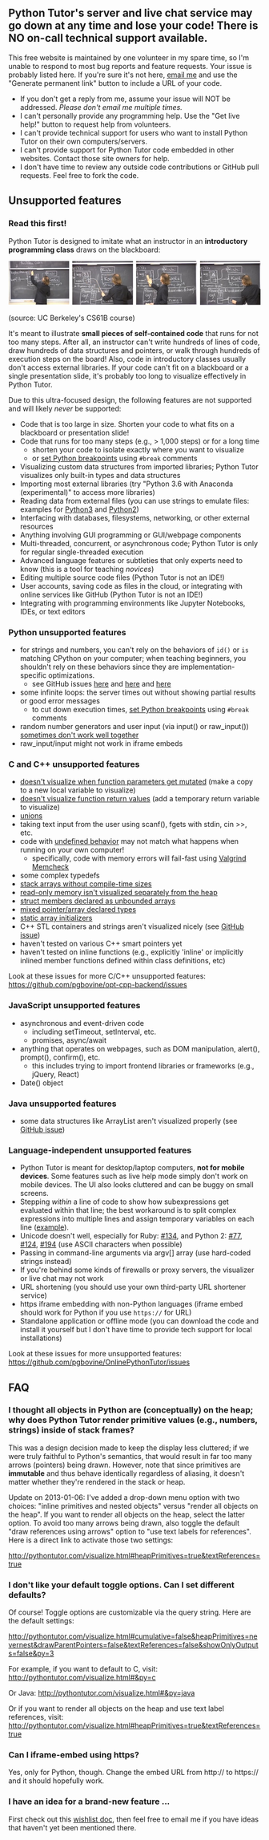 ## Python Tutor's server and live chat service may go down at any time and lose your code! There is NO on-call technical support available.

This free website is maintained by one volunteer in my spare time, so I'm unable to respond to most bug reports and feature requests. Your issue is probably listed here. If you're sure it's not here, [email me](http://pgbovine.net/email-policy.htm) and use the "Generate permanent link" button to include a URL of your code.

- If you don't get a reply from me, assume your issue will NOT be addressed. *Please don't email me multiple times.*
- I can't personally provide any programming help. Use the "Get live help!" button to request help from volunteers.
- I can't provide technical support for users who want to install Python Tutor on their own computers/servers.
- I can't provide support for Python Tutor code embedded in other websites. Contact those site owners for help.
- I don't have time to review any outside code contributions or GitHub pull requests. Feel free to fork the code.


## Unsupported features

### Read this first!

Python Tutor is designed to imitate what an instructor in an **introductory programming class** draws on the blackboard:

![drawing on blackboard](board.jpg)

(source: UC Berkeley's CS61B course)

It's meant to illustrate **small pieces of self-contained code** that runs for not too many steps. After all, an instructor can't write hundreds of lines of code, draw hundreds of data structures and pointers, or walk through hundreds of execution steps on the board! Also, code in introductory classes usually don't access external libraries. If your code can't fit on a blackboard or a single presentation slide, it's probably too long to visualize effectively in Python Tutor.

Due to this ultra-focused design, the following features are not supported and will likely *never* be supported:

- Code that is too large in size. Shorten your code to what fits on a blackboard or presentation slide!
- Code that runs for too many steps (e.g., > 1,000 steps) or for a long time
  - shorten your code to isolate exactly where you want to visualize
  - or [set Python breakpoints](https://youtu.be/80ztTXP90Vs?t=42) using `#break` comments
- Visualizing custom data structures from imported libraries; Python Tutor visualizes only built-in types and data structures
- Importing most external libraries (try "Python 3.6 with Anaconda (experimental)" to access more libraries)
- Reading data from external files (you can use strings to emulate files: examples for [Python3](http://goo.gl/uNvBGl) and [Python2](http://goo.gl/Q9xQ4p))
- Interfacing with databases, filesystems, networking, or other external resources
- Anything involving GUI programming or GUI/webpage components
- Multi-threaded, concurrent, or asynchronous code; Python Tutor is only for regular single-threaded execution
- Advanced language features or subtleties that only experts need to know (this is a tool for teaching *novices*)
- Editing multiple source code files (Python Tutor is not an IDE!)
- User accounts, saving code as files in the cloud, or integrating with online services like GitHub (Python Tutor is not an IDE!)
- Integrating with programming environments like Jupyter Notebooks, IDEs, or text editors


### Python unsupported features

- for strings and numbers, you can't rely on the behaviors of `id()` or `is` matching CPython on your computer; when teaching beginners, you shouldn't rely on these behaviors since they are implementation-specific optimizations.
  - see GitHub issues [here](https://github.com/pgbovine/OnlinePythonTutor/issues/275) and [here](https://github.com/pgbovine/OnlinePythonTutor/issues/273) and [here](https://github.com/pgbovine/OnlinePythonTutor/issues/255)
- some infinite loops: the server times out without showing partial results or good error messages
  - to cut down execution times, [set Python breakpoints](https://youtu.be/80ztTXP90Vs?t=42) using `#break` comments
- random number generators and user input (via input() or raw_input()) [sometimes don't work well together](https://github.com/pgbovine/OnlinePythonTutor/issues/110)
- raw_input/input might not work in iframe embeds


### C and C++ unsupported features

- [doesn't visualize when function parameters get mutated](https://github.com/pgbovine/opt-cpp-backend/issues/57) (make a copy to a new local variable to visualize)
- [doesn't visualize function return values](https://github.com/pgbovine/opt-cpp-backend/issues/4) (add a temporary return variable to visualize)
- [unions](https://github.com/pgbovine/opt-cpp-backend/issues/68)
- taking text input from the user using scanf(), fgets with stdin, cin >>,  etc.
- code with [undefined behavior](https://blog.regehr.org/archives/213) may not match what happens when running on your own computer!
  - specifically, code with memory errors will fail-fast using [Valgrind Memcheck](http://valgrind.org/docs/manual/mc-manual.html)
- some complex typedefs
- [stack arrays without compile-time sizes](https://github.com/pgbovine/opt-cpp-backend/issues/44)
- [read-only memory isn't visualized separately from the heap](https://github.com/pgbovine/opt-cpp-backend/issues/70)
- [struct members declared as unbounded arrays](https://github.com/pgbovine/opt-cpp-backend/issues/73)
- [mixed pointer/array declared types](https://github.com/pgbovine/opt-cpp-backend/issues/74)
- [static array initializers](https://github.com/pgbovine/opt-cpp-backend/issues/75)
- C++ STL containers and strings aren't visualized nicely (see [GitHub issue](https://github.com/pgbovine/OnlinePythonTutor/issues/256))
- haven't tested on various C++ smart pointers yet
- haven't tested on inline functions (e.g., explicitly 'inline' or implicitly inlined member functions defined within class definitions, etc)

Look at these issues for more C/C++ unsupported features: https://github.com/pgbovine/opt-cpp-backend/issues


### JavaScript unsupported features

- asynchronous and event-driven code
  - including setTimeout, setInterval, etc.
  - promises, async/await
- anything that operates on webpages, such as DOM manipulation, alert(), prompt(), confirm(), etc.
  - this includes trying to import frontend libraries or frameworks (e.g., jQuery, React)
- Date() object


### Java unsupported features

- some data structures like ArrayList aren't visualized properly (see [GitHub issue](https://github.com/pgbovine/OnlinePythonTutor/issues/236))


### Language-independent unsupported features

- Python Tutor is meant for desktop/laptop computers, **not for mobile devices**. Some features such as live help mode simply don't work on mobile devices. The UI also looks cluttered and can be buggy on small screens.
- Stepping *within* a line of code to show how subexpressions get evaluated within that line; the best workaround is to split complex expressions into multiple lines and assign temporary variables on each line ([example](http://pythontutor.com/visualize.html#code=w%20%3D%205%0Ax%20%3D%2010%0Ay%20%3D%2020%0Az%20%3D%2030%0A%0A%23%20bad%3A%20executes%20all%20at%20once%0Aresult%20%3D%20w%20-%20x%20*%20%28y%20%2B%20z%29%0A%0A%23%20good%3A%20shows%20individual%20steps%0At1%20%3D%20y%20%2B%20z%0At2%20%3D%20x%20*%20t1%0Aresult2%20%3D%20w%20-%20t2&cumulative=false&heapPrimitives=nevernest&mode=edit&origin=opt-frontend.js&py=2&rawInputLstJSON=%5B%5D&textReferences=false)).
- Unicode doesn't well, especially for Ruby: [#134](https://github.com/pgbovine/OnlinePythonTutor/issues/134), and Python 2: [#77](https://github.com/pgbovine/OnlinePythonTutor/issues/77), [#124](https://github.com/pgbovine/OnlinePythonTutor/issues/124), [#194](https://github.com/pgbovine/OnlinePythonTutor/issues/194) (use ASCII characters when possible)
- Passing in command-line arguments via argv[] array (use hard-coded strings instead)
- If you're behind some kinds of firewalls or proxy servers, the visualizer or live chat may not work
- URL shortening (you should use your own third-party URL shortener service)
- https iframe embedding with non-Python languages (iframe embed should work for Python if you use `https://` for URL)
- Standalone application or offline mode (you can download the code and install it yourself but I don't have time to provide tech support for local installations)

Look at these issues for more unsupported features: https://github.com/pgbovine/OnlinePythonTutor/issues


## FAQ

### I thought all objects in Python are (conceptually) on the heap; why does Python Tutor render primitive values (e.g., numbers, strings) inside of stack frames?

This was a design decision made to keep the display less cluttered;
if we were truly faithful to Python's semantics, that would result in far too many arrows (pointers) being drawn.
However, note that since primitives are **immutable** and thus behave identically regardless of aliasing,
it doesn't matter whether they're rendered in the stack or heap.

Update on 2013-01-06: I've added a drop-down menu option with two choices:
"inline primitives and nested objects" versus "render all objects on the heap".
If you want to render all objects on the heap, select the latter option.
To avoid too many arrows being drawn, also toggle the default "draw references using arrows" option
to "use text labels for references". Here is a direct link to activate those two settings:

http://pythontutor.com/visualize.html#heapPrimitives=true&textReferences=true


### I don't like your default toggle options. Can I set different defaults?

Of course! Toggle options are customizable via the query string. Here are the default settings:

http://pythontutor.com/visualize.html#cumulative=false&heapPrimitives=nevernest&drawParentPointers=false&textReferences=false&showOnlyOutputs=false&py=3

For example, if you want to default to C, visit:
http://pythontutor.com/visualize.html#&py=c

Or Java:
http://pythontutor.com/visualize.html#&py=java

Or if you want to render all objects on the heap and use text label references, visit:
http://pythontutor.com/visualize.html#heapPrimitives=true&textReferences=true


### Can I iframe-embed using https?

Yes, only for Python, though. Change the embed URL from http:// to https:// and it should hopefully work.


### I have an idea for a brand-new feature ...

First check out this [wishlist doc](wishlist.md), then feel free to email me if you have ideas that haven't yet been mentioned there.
